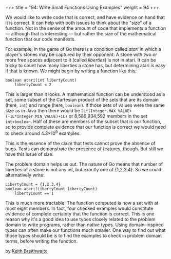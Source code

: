 +++
title = "94: Write Small Functions Using Examples"
weight = 94
+++

We would like to write code that is correct, and have evidence on hand that it is correct. It can help with both issues to think about the "size" of a function. Not in the sense of the amount of code that implements a function — although that is interesting — but rather the size of the mathematical function that our code manifests.

For example, in the game of Go there is a condition called *atari* in which a player's stones may be captured by their opponent: A stone with two or more free spaces adjacent to it (called *liberties*) is not in atari. It can be tricky to count how many liberties a stone has, but determining atari is easy if that is known. We might begin by writing a function like this:

```
boolean atari(int libertyCount)
    libertyCount < 2
```

This is larger than it looks. A mathematical function can be understood as a set, some subset of the Cartesian product of the sets that are its domain (here, `int`) and range (here, `boolean`). If those sets of values were the same size as in Java then there would be `2L*(Integer.MAX_VALUE+(-1L*Integer.MIN_VALUE)+1L)` or 8,589,934,592 members in the set `int×boolean`. Half of these are members of the subset that is our function, so to provide complete evidence that our function is correct we would need to check around 4.3×10<sup>9</sup> examples.

This is the essence of the claim that tests cannot prove the absence of bugs. Tests can demonstrate the presence of features, though. But still we have this issue of size.

The problem domain helps us out. The nature of Go means that number of liberties of a stone is not any int, but exactly one of {1,2,3,4}. So we could alternatively write:

```
LibertyCount = {1,2,3,4} 
boolean atari(LibertyCount libertyCount)
    libertyCount == 1
```

This is much more tractable: The function computed is now a set with at most eight members. In fact, four checked examples would constitute evidence of complete certainty that the function is correct. This is one reason why it's a good idea to use types closely related to the problem domain to write programs, rather than native types. Using domain–inspired types can often make our functions much smaller. One way to find out what those types should be is to find the examples to check in problem domain terms, before writing the function.

by [Keith Braithwaite](http://programmer.97things.oreilly.com/wiki/index.php/Keith_Braithwaite)